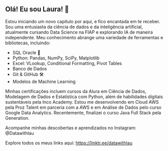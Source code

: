## Olá! Eu sou Laura! 🌟
Estou iniciando um novo capítulo por aqui, e fico encantada em te receber. Sou uma entusiasta da ciência de dados e da inteligência artificial, atualmente cursando Data Science na FIAP e explorando IA de maneira independente. Meu conhecimento abrange uma variedade de ferramentas e bibliotecas, incluindo:

- SQL Oracle 💾
- Python: Pandas, NumPy, SciPy, Matplotlib 
- Excel: VLookup, Conditional Formatting, Pivot Tables
- Banco de Dados
- Git & GitHub 🛠️
- Modelos de Machine Learning

Minhas certificações incluem cursos da Alura em Ciência de Dados, Modelagem de Dados e Estatística com Python, além de habilidades dígitais sustentáveis pela Inco Academy. Estou me desenvolvendo em Cloud AWS pela Proz Talent em parceria com a AWS e em Análise de Dados pelo curso Google Data Analytics. Recentemente, finalizei o curso Java Full Stack pela Generation.

Acompanhe minhas descobertas e aprendizados no Instagram: @Datawithlau

Explore todos os meus links aqui: https://linktr.ee/datawithlau
